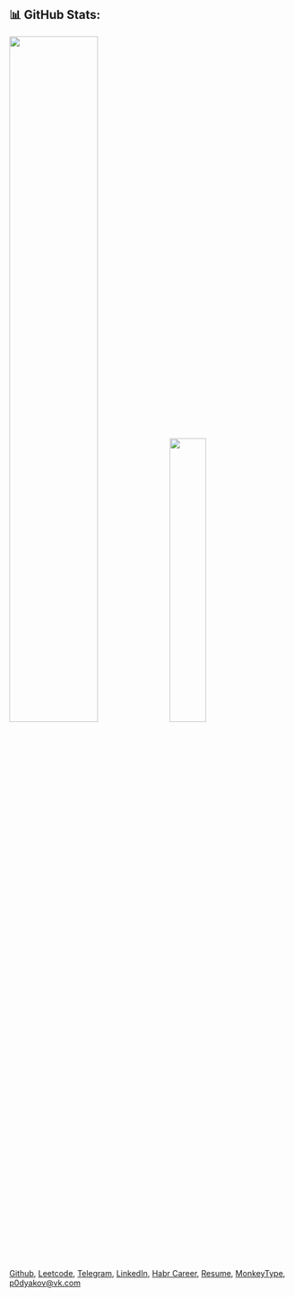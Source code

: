 ## 📊 GitHub Stats:
<p>
  <img width="56%" src="https://github-readme-stats.vercel.app/api?username=p0dyakov&theme=city_lights&count_private=true&hide_border=true&hide_title=true&show_icons=true" />
  <img width="36%" src="https://github-readme-stats.vercel.app/api/top-langs/?username=p0dyakov&layout=compact&langs_count=6&hide=sass,makefile,shell,mustache&hide_border=true&theme=city_lights" />
</p> 

[Github](https://github.com/p0dyakov/), [Leetcode](https://leetcode.com/p0dyakov/), [Telegram](https://t.me/p0dyakov/), [LinkedIn](https://www.linkedin.com/in/p0dyakov/), [Habr Career](https://career.habr.com/p0dyakov/), [Resume](https://docs.google.com/document/d/1Bkh4EdDfGlWMSapEvuDYlTXqnZ8Rdo5P9bRHI5kWlB4/edit?usp=sharing), [MonkeyType](https://monkeytype.com/profile/p0dyakov), p0dyakov@vk.com
